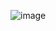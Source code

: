 ![image](https://github.com/v6cl/Filamentalist_Mods/assets/16078263/6ee8d601-d458-4ae7-b71a-f1bd989b2cd2)
